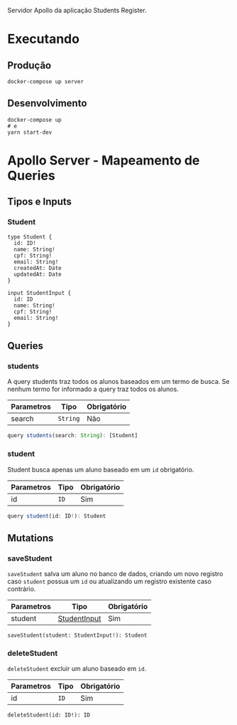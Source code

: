 Servidor Apollo da aplicação Students Register.

# Executando

## Produção

```
docker-compose up server
```

## Desenvolvimento

```shell
docker-compose up
# e
yarn start-dev
```

# Apollo Server - Mapeamento de Queries

## Tipos e Inputs

### Student

```
type Student {
  id: ID!
  name: String!
  cpf: String!
  email: String!
  createdAt: Date
  updatedAt: Date
}

input StudentInput {
  id: ID
  name: String!
  cpf: String!
  email: String!
}
```

## Queries

### students

A query students traz todos os alunos baseados em um termo de busca. Se nenhum termo for informado a query traz todos os alunos.

| Parametros | Tipo     | Obrigatório |
| ---------- | -------- | ----------- |
| search     | `String` | Não         |

```typescript
query students(search: String): [Student]
```

### student

Student busca apenas um aluno baseado em um `id` obrigatório.

| Parametros | Tipo | Obrigatório |
| ---------- | ---- | ----------- |
| id         | `ID` | Sim         |

```typescript
query student(id: ID!): Student
```

## Mutations

### saveStudent

`saveStudent` salva um aluno no banco de dados, criando um novo registro caso `student` possua um `id` ou atualizando um registro existente caso contrário.

| Parametros | Tipo                          | Obrigatório |
| ---------- | ----------------------------- | ----------- |
| student    | [StudentInput](#Student)      | Sim         |

```
saveStudent(student: StudentInput!): Student
```

### deleteStudent
`deleteStudent` excluir um aluno baseado em `id`.

| Parametros | Tipo | Obrigatório |
| ---------- | ---- | ----------- |
| id         | `ID` | Sim         |

```
deleteStudent(id: ID!): ID
```